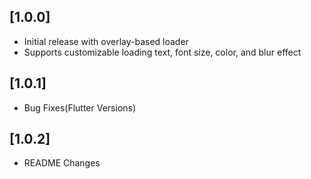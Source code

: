 ## [1.0.0]
- Initial release with overlay-based loader
- Supports customizable loading text, font size, color, and blur effect

## [1.0.1]
- Bug Fixes(Flutter Versions)

## [1.0.2]
- README Changes
